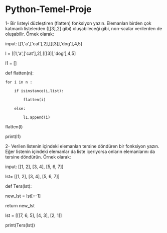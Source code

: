 # Python-Temel-Proje
1- Bir listeyi düzleştiren (flatten) fonksiyon yazın. Elemanları birden çok katmanlı listelerden ([[3],2] gibi) oluşabileceği gibi, non-scalar verilerden de oluşabilir. Örnek olarak:

input: [[1,'a',['cat'],2],[[[3]],'dog'],4,5]

 l = [[1,'a',['cat'],2],[[[3]],'dog'],4,5]

 l1 = []

 def flatten(n):
 
    for i in n :
    
        if isinstance(i,list):  
        
            flatten(i)  
            
        else:         
        
            l1.append(i)

flatten(l)

print(l1)



2- Verilen listenin içindeki elemanları tersine döndüren bir fonksiyon yazın. Eğer listenin içindeki elemanlar da liste içeriyorsa onların elemanlarını da tersine döndürün. Örnek olarak:

input: [[1, 2], [3, 4], [5, 6, 7]]

lst= [[1, 2], [3, 4], [5, 6, 7]]

def Ters(lst): 

new_lst = lst[::-1] 

return new_lst 
    
      
lst = [[[7, 6, 5], [4, 3], [2, 1]]

print(Ters(lst))

